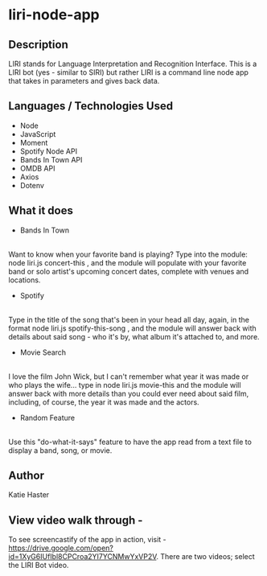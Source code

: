 # liri-node-app

## Description

LIRI stands for Language Interpretation and Recognition Interface. This is a LIRI bot (yes - similar to SIRI) but rather LIRI is a command line node app that takes in parameters and gives back data.

## Languages / Technologies Used

* Node
* JavaScript
* Moment
* Spotify Node API
* Bands In Town API
* OMDB API
* Axios
* Dotenv

## What it does

* Bands In Town
<br/>
Want to know when your favorite band is playing? Type into the module: node liri.js concert-this <your band here>, and the module will populate with your favorite band or solo artist's upcoming concert dates, complete with venues and locations.

* Spotify
<br/>
Type in the title of the song that's been in your head all day, again, in the format node liri.js spotify-this-song <song title>, and the module will answer back with details about said song - who it's by, what album it's attached to, and more.

* Movie Search
<br/>
I love the film John Wick, but I can't remember what year it was made or who plays the wife... type in node liri.js movie-this <movie title> and the module will answer back with more details than you could ever need about said film, including, of course, the year it was made and the actors.

* Random Feature
<br/>
Use this "do-what-it-says" feature to have the app read from a text file to display a band, song, or movie.

## Author
Katie Haster

## View video walk through - 
To see screencastify of the app in action, visit - https://drive.google.com/open?id=1XyG6IUfIbl8CPCroa2YI7YCNMwYxVP2V. There are two videos; select the LIRI Bot video.


